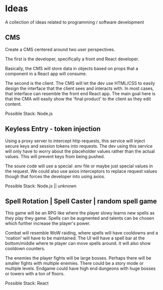 # Ideas

A collection of ideas related to programming / software development

## CMS

Create a CMS centered around two user perspectives.

The first is the developer, specifically a front end React developer.

Basically, the CMS will store data in objects based on props that a component in a React app will consume. 

The second is the client. The CMS will let the dev use HTML/CSS to easily design the interface that the client sees and interacts with. In most cases, that interface can resemble the front end React app. The main goal here is that the CMA will easily show the 'final product' to the client as they edit content.

Possible Stack: Node.js

## Keyless Entry - token injection

Using a proxy server to intercept http requests, this service will inject secure keys and session tokens into requests. The dev using this service will only have to worry about the placeholder values rather than the actual values. This will prevent keys from being pushed.

The soure code will use a special .env file or maybe just special values in the request. We could also use axios interceptors to replace request values though that forces the developer into using axios.

Possible Stack: Node.js || unknown

## Spell Rotation | Spell Caster | random spell game

This game will be an RPG like where the player slowy learns new spells as they play they game. Spells can be augmented and talents can be chosen which further increase the player's power.

Combat will resemble WoW raiding, where spells will have cooldowns and a 'roation' will have to be maintained. The UI will have a spell bar at the bottom/middle where te player can move spells around. It will also show cooldown counters.

The enemies the player fights will be large bosses. Perhaps there will be smaller fights with multiple enemies. There could be a story mode or multiple levels. Endgame could have high end dungeons with huge bosses or towers with a ton of floors.

Possible Stack: React
